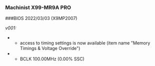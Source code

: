 ### Machinist X99-MR9A PRO
###BIOS 2022/03/03 (X9MP2007)

*v001:*
* + access to timing settings is now available (item name "Memory Timings & Voltage Override")
* + BCLK 100.00MHz (0.00% SSC)